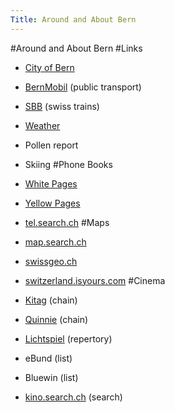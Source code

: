 ```yaml
---
Title: Around and About Bern
---
```

#Around and About Bern
#Links

-  [City of Bern](http://www.bern.ch/)
-  [BernMobil](http://www.bernmobil.ch/) (public transport)
-  [SBB](http://www.sbb.ch/en/index.htm) (swiss trains)
-  [Weather](http://www.intellicast.com/Local/IntlLocalStd.asp?loc=lszb&seg=LocalWeather&prodgrp=Forecast&product=Forecast&prodnav=none)
-  Pollen report
-  Skiing
#Phone Books

-  [White Pages](http://www.whitepages.ch/)
-  [Yellow Pages](http://www.directories.ch/theyellowpages/index.aspx)
-  [tel.search.ch](http://tel.search.ch/)
#Maps

-  [map.search.ch](http://map.search.ch/)
-  [swissgeo.ch](http://www.swissgeo.ch/index.php)
-  [switzerland.isyours.com](http://switzerland.isyours.com/e/guide/bern/bern-map.html)
#Cinema

-  [Kitag](http://www.kitag.com/) (chain)
-  [Quinnie](http://www.quinnie.ch/) (chain)
-  [Lichtspiel](http://www.lichtspiel.ch/) (repertory)
-  eBund (list)
-  Bluewin (list)
-  [kino.search.ch](http://kino.search.ch/) (search)
